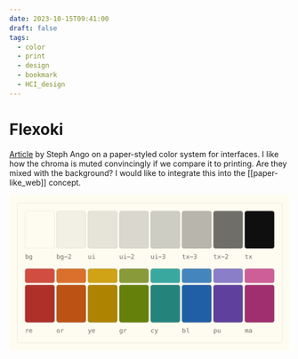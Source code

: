 ```yaml
---
date: 2023-10-15T09:41:00
draft: false
tags:
  - color
  - print
  - design
  - bookmark
  - HCI_design
---
```

# Flexoki

[Article](https://stephango.com/flexoki) by Steph Ango on a paper-styled color system for interfaces. I like how the chroma is muted convincingly if we compare it to printing. Are they mixed with the background? I would like to integrate this into the [[paper-like_web]] concept.

![Palette of colors. Neutrals and primaries](../attachment/image/Flexoki-1697184367884.jpeg)
